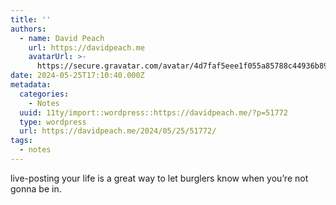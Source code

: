 ```yaml
---
title: ''
authors:
  - name: David Peach
    url: https://davidpeach.me
    avatarUrl: >-
      https://secure.gravatar.com/avatar/4d7faf5eee1f055a85788c44936b8995eaab6dfb004e7854ec747ccb272e91ee?s=96&d=mm&r=g
date: 2024-05-25T17:10:40.000Z
metadata:
  categories:
    - Notes
  uuid: 11ty/import::wordpress::https://davidpeach.me/?p=51772
  type: wordpress
  url: https://davidpeach.me/2024/05/25/51772/
tags:
  - notes
---
```

live-posting your life is a great way to let burglers know when you’re not gonna be in.
